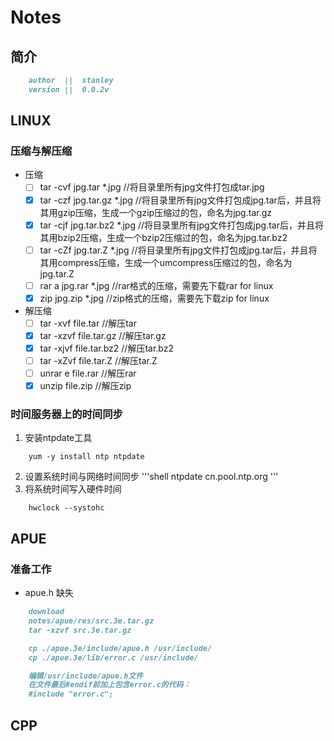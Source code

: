 # Notes

## 简介
```markdown
    author  ||  stanley
    version ||  0.0.2v
```

## LINUX

### 压缩与解压缩

- 压缩
    - [ ]  tar  -cvf    jpg.tar     *.jpg   //将目录里所有jpg文件打包成tar.jpg 
    - [x]  tar  -czf    jpg.tar.gz  *.jpg   //将目录里所有jpg文件打包成jpg.tar后，并且将其用gzip压缩，生成一个gzip压缩过的包，命名为jpg.tar.gz
    - [x]  tar  -cjf    jpg.tar.bz2 *.jpg   //将目录里所有jpg文件打包成jpg.tar后，并且将其用bzip2压缩，生成一个bzip2压缩过的包，命名为jpg.tar.bz2
    - [ ]  tar  -cZf    jpg.tar.Z   *.jpg   //将目录里所有jpg文件打包成jpg.tar后，并且将其用compress压缩，生成一个umcompress压缩过的包，命名为jpg.tar.Z
    - [ ]  rar  a       jpg.rar     *.jpg   //rar格式的压缩，需要先下载rar for linux
    - [x]  zip          jpg.zip     *.jpg   //zip格式的压缩，需要先下载zip for linux
    
- 解压缩
    - [ ]  tar  -xvf    file.tar        //解压tar
    - [x]  tar  -xzvf   file.tar.gz     //解压tar.gz
    - [x]  tar  -xjvf   file.tar.bz2    //解压tar.bz2
    - [ ]  tar  -xZvf   file.tar.Z      //解压tar.Z
    - [ ]  unrar    e   file.rar        //解压rar
    - [x]  unzip        file.zip        //解压zip

### 时间服务器上的时间同步

1.  安装ntpdate工具
```shell
    yum -y install ntp ntpdate
```
2.  设置系统时间与网络时间同步
'''shell
    ntpdate cn.pool.ntp.org
'''
3.  将系统时间写入硬件时间
```shell
    hwclock --systohc
```

## APUE

### 准备工作


- apue.h 缺失
```markdown
    download
    notes/apue/res/src.3e.tar.gz     
    tar -xzvf src.3e.tar.gz

    cp ./apue.3e/include/apue.h /usr/include/
    cp ./apue.3e/lib/error.c /usr/include/

    编辑/usr/include/apue.h文件
    在文件最后#endif前加上包含error.c的代码：
    #include "error.c";
```

## CPP

